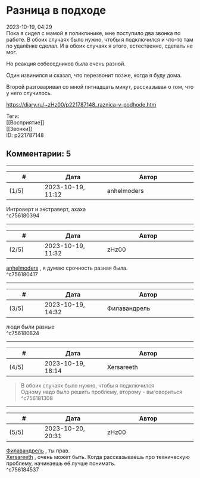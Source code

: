 Разница в подходе
=================

  
2023-10-19, 04:29  
 Пока я сидел с мамой в поликлинике, мне поступило два звонка по работе. В обоих случаях было нужно, чтобы я подключился и что-то там по удалёнке сделал. И в обоих случаях я этого, естественно, сделать не мог.   
   
 Но реакция собеседников была очень разной.   
   
 Один извинился и сказал, что перезвонит позже, когда я буду дома.   
   
 Второй разговаривал со мной пятнадцать минут, рассказывая о том, что у него случилось.   
  
<https://diary.ru/~zHz00/p221787148_raznica-v-podhode.htm>  
  
Теги:  
[[Восприятие]]  
[[Звонки]]  
ID: p221787148  


Комментарии: 5
--------------

  


---



|         #         |              Дата              |                     Автор                     |           ID           |
| --- | --- | --- | --- |
| (1/5) | 2023-10-19, 11:12 | anhelmoders | c756180394 |

  
 Интроверт и экстраверт, ахаха   
 ^c756180394

---



|         #         |              Дата              |                     Автор                     |           ID           |
| --- | --- | --- | --- |
| (2/5) | 2023-10-19, 11:32 | zHz00 | c756180417 |

  
  [anhelmoders](https://anhelmoders.diary.ru "No plans. Only wonders.")  , я думаю срочность разная была.   
 ^c756180417

---



|         #         |              Дата              |                     Автор                     |           ID           |
| --- | --- | --- | --- |
| (3/5) | 2023-10-19, 14:32 | Филавандрель | c756180824 |

  
 люди были разные   
 ^c756180824

---



|         #         |              Дата              |                     Автор                     |           ID           |
| --- | --- | --- | --- |
| (4/5) | 2023-10-19, 18:14 | Xersareeth | c756181308 |

  
 > В обоих случаях было нужно, чтобы я подключился   
 Одному надо было решить проблему, второму - выговориться   
 ^c756181308

---



|         #         |              Дата              |                     Автор                     |           ID           |
| --- | --- | --- | --- |
| (5/5) | 2023-10-20, 20:31 | zHz00 | c756184537 |

  
  [Филавандрель](https://lavi.diary.ru "Дорога без возврата")  , ты прав.   
  [Xersareeth](https://BurrowDeclassified.diary.ru "One more fang")  , очень может быть. Когда рассказываешь про техническую проблему, начинаешь её лучше понимать.   
 ^c756184537